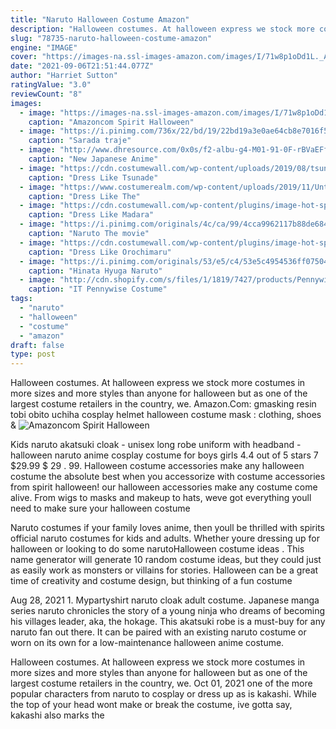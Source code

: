 ```yaml
---
title: "Naruto Halloween Costume Amazon"
description: "Halloween costumes. At halloween express we stock more costumes in more sizes and more styles than anyone for halloween but as one of the largest costume retailers in the country, we"
slug: "78735-naruto-halloween-costume-amazon"
engine: "IMAGE"
cover: "https://images-na.ssl-images-amazon.com/images/I/71w8p1oDd1L._AC_UX679_.jpg"
date: "2021-09-06T21:51:44.077Z"
author: "Harriet Sutton"
ratingValue: "3.0"
reviewCount: "8"
images:
  - image: "https://images-na.ssl-images-amazon.com/images/I/71w8p1oDd1L._AC_UX679_.jpg"
    caption: "Amazoncom Spirit Halloween"
  - image: "https://i.pinimg.com/736x/22/bd/19/22bd19a3e0ae64cb8e7016f526d9115d.jpg"
    caption: "Sarada traje"
  - image: "http://www.dhresource.com/0x0s/f2-albu-g4-M01-91-0F-rBVaEFfFT9GAAJO2AAQR9eg8AV4331.jpg/new-japanese-anime-halloween-baby-boys-ninja.jpg"
    caption: "New Japanese Anime"
  - image: "https://cdn.costumewall.com/wp-content/uploads/2019/08/tsunade-costume-share.jpg"
    caption: "Dress Like Tsunade"
  - image: "https://www.costumerealm.com/wp-content/uploads/2019/11/Untitled-7-e1573325358460.jpg"
    caption: "Dress Like The"
  - image: "https://cdn.costumewall.com/wp-content/plugins/image-hot-spotter/images/MadaraUchihaCosplayCostume.jpg"
    caption: "Dress Like Madara"
  - image: "https://i.pinimg.com/originals/4c/ca/99/4cca9962117b88de684671eb011e96bb.jpg"
    caption: "Naruto The movie"
  - image: "https://cdn.costumewall.com/wp-content/plugins/image-hot-spotter/images/OrochimaruCosplayCostume.jpg"
    caption: "Dress Like Orochimaru"
  - image: "https://i.pinimg.com/originals/53/e5/c4/53e5c4954536ff075047e0945d300167.jpg"
    caption: "Hinata Hyuga Naruto"
  - image: "http://cdn.shopify.com/s/files/1/1819/7427/products/Pennywise1_1024x1024.jpg?v=1571619876"
    caption: "IT Pennywise Costume"
tags:
  - "naruto"
  - "halloween"
  - "costume"
  - "amazon"
draft: false
type: post
---
```


Halloween costumes. At halloween express we stock more costumes in more sizes and more styles than anyone for halloween but as one of the largest costume retailers in the country, we. Amazon.Com: gmasking resin tobi obito uchiha cosplay helmet halloween costume mask : clothing, shoes &
![Amazoncom Spirit Halloween](https://images-na.ssl-images-amazon.com/images/I/71w8p1oDd1L._AC_UX679_.jpg "Amazoncom Spirit Halloween")

Kids naruto akatsuki cloak - unisex long robe uniform with headband - halloween naruto anime cosplay costume for boys girls 4.4 out of 5 stars 7 $29.99 $ 29 . 99. Halloween costume accessories make any halloween costume the absolute best when you accessorize with costume accessories from spirit halloween! our halloween accessories make any costume come alive. From wigs to masks and makeup to hats, weve got everything youll need to make sure your halloween costume
<!--inArticleAds-->

<!--galleryOne-->

Naruto costumes if your family loves anime, then youll be thrilled with spirits official naruto costumes for kids and adults. Whether youre dressing up for halloween or looking to do some narutoHalloween costume ideas . This name generator will generate 10 random costume ideas, but they could just as easily work as monsters or villains for stories. Halloween can be a great time of creativity and costume design, but thinking of a fun costume
<!--inArticleAds-->

<!--galleryTwo-->

Aug 28, 2021 1. Mypartyshirt naruto cloak adult costume. Japanese manga series naruto chronicles the story of a young ninja who dreams of becoming his villages leader, aka, the hokage. This akatsuki robe is a must-buy for any naruto fan out there. It can be paired with an existing naruto costume or worn on its own for a low-maintenance halloween anime costume.
<!--galleryThree-->

Halloween costumes. At halloween express we stock more costumes in more sizes and more styles than anyone for halloween but as one of the largest costume retailers in the country, we. Oct 01, 2021 one of the more popular characters from naruto to cosplay or dress up as is kakashi. While the top of your head wont make or break the costume, ive gotta say, kakashi also marks the